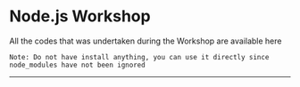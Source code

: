 # Node.js Workshop

All the codes that was undertaken during the Workshop are available here

`Note: Do not have install anything, you can use it directly since node_modules have not been ignored`

---

